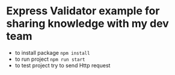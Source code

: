 # Express Validator example for sharing knowledge with my dev team
- to install package `npm install`
- to run project `npm run start`
- to test project try to send Http request
